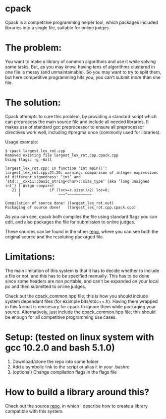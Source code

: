 # cpack

Cpack is a competitive programming helper tool, which packages included libraries into a single file, suitable for online judges.

# The problem:

You want to make a library of common algorithms and use it while solving some tasks.
But, as you may know, having tens of algorithms clustered in one file is messy (and unmaintainable).
So you may want to try to split them, but here competitive programming hits you; you can't submit more than one file.

# The solution:

Cpack attempts to cure this problem, by providing a standard script which can preprocess the main source file and include all needed libraries.
It makes use of standard gcc preprocessor to ensure all preprocessor directives work well, including #pregma once (commonly used for libraries).

Usage example:

~~~shell
$ cpack largest_lex_rot.cpp
Removed existing file largest_lex_rot.cpp.cpack.cpp
Using flags: -g -Wall

largest_lex_rot.cpp: In function ‘int main()’:
largest_lex_rot.cpp:21:20: warning: comparison of integer expressions of different signedness: ‘int’ and ‘std::__cxx11::basic_string<char>::size_type’ {aka ‘long unsigned int’} [-Wsign-compare]
   21 |             if (loc>=s.size()/2) loc=0;
      |                 ~~~^~~~~~~~~~~~

Compilation of source done! (largest_lex_rot.out)
Packaging of source done!   (largest_lex_rot.cpp.cpack.cpp)
~~~

As you can see, cpack both compiles the file using standard flags you can edit, and also packages the file for submission to online judges.

These sources can be found in the other [repo](https://github.com/PetarMihalj/cpack_lib_example), where you can see both the original source and the resoluting packaged file.

# Limitations:

The main limitation of this system is that it has to decide whether to include a file or not, and this has to be specified manually. This has to be done since some headers are non portable, and can't be expanded on your local pc and then submitted to online judges. 

Check out the cpack_common.hpp file; this is how you should include system dependant files (for example bits/stdc++.h). Having them wrapped in this format is neccesary for cpack to ignore them while packaging your source. Alternatively, just include the cpack_common.hpp file; this should be enough for all competitive programming use cases.

# Setup: (tested on linux system with gcc 10.2.0 and bash 5.1.0)

1. Download/clone the repo into some folder
2. Add a symbolic link to the script or alias it in your .bashrc
3. (optional) Change compilation flags in the flags file

# How to build a library around this?
Check out the source [repo](https://github.com/PetarMihalj/cpack_lib_example), in which I describe how to create a library compatible with this system.
